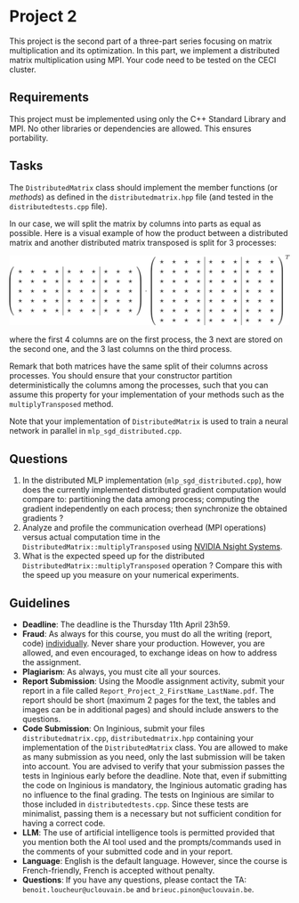 # Project 2

This project is the second part of a three-part series focusing on matrix multiplication and its optimization. In this part, we implement a distributed matrix multiplication using MPI. Your code need to be tested on the CECI cluster.

## Requirements

This project must be implemented using only the C++ Standard Library and MPI. No other libraries or dependencies are allowed. This ensures portability.

## Tasks

The `DistributedMatrix` class should implement the member functions (or *methods*) as defined in the `distributedmatrix.hpp` file (and tested in the `distributedtests.cpp` file).

In our case, we will split the matrix by columns into parts as equal as possible. Here is a visual example of how the product between a distributed matrix and another distributed matrix transposed is split for 3 processes:

<img src="matrix.png" width="600">

where the first 4 columns are on the first process, the 3 next are stored on the second one, and the 3 last columns on the third process.

Remark that both matrices have the same split of their columns across processes. You should ensure that your constructor partition deterministically the columns among the processes, such that you can assume this property for your implementation of your methods such as the `multiplyTransposed` method.

Note that your implementation of `DistributedMatrix` is used to train a neural network in parallel in `mlp_sgd_distributed.cpp`.

## Questions

1. In the distributed MLP implementation (`mlp_sgd_distributed.cpp`), how does the currently implemented distributed gradient computation would compare to: partitioning the data among process; computing the gradient independently on each process; then synchronize the obtained gradients ?
2. Analyze and profile the communication overhead (MPI operations) versus actual computation time in the `DistributedMatrix::multiplyTransposed` using [NVIDIA Nsight Systems](https://developer.nvidia.com/nsight-systems).
3. What is the expected speed up for the distributed `DistributedMatrix::multiplyTransposed` operation ? Compare this with the speed up you measure on your numerical experiments.

## Guidelines

 - **Deadline**: The deadline is the Thursday 11th April 23h59.
 - **Fraud**:  As always for this course, you must do all the writing (report, code) <ins>individually</ins>. Never share your production. However, you are allowed, and even encouraged, to exchange ideas on how to address the assignment.
 - **Plagiarism**: As always, you must cite all your sources.
 - **Report Submission**: Using the Moodle assignment activity, submit your report in a file called `Report_Project_2_FirstName_LastName.pdf`. The report should be short (maximum 2 pages for the text, the tables and images can be in additional pages) and should include answers to the questions.
 - **Code Submission**: On Inginious, submit your files `distributedmatrix.cpp`, `distributedmatrix.hpp` containing your implementation of the `DistributedMatrix` class. You are allowed to make as many submission as you need, only the last submission will be taken into account. You are advised to verify that your submission passes the tests in Inginious early before the deadline. Note that, even if submitting the code on Inginious is mandatory, the Inginious automatic grading has no influence to the final grading. The tests on Inginious are similar to those included in `distributedtests.cpp`. Since these tests are minimalist, passing them is a necessary but not sufficient condition for having a correct code.
 - **LLM**: The use of artificial intelligence tools is permitted provided that you mention both the AI tool used and the prompts/commands used in the comments of your submitted code and in your report.
 - **Language**: English is the default language. However, since the course is French-friendly, French is accepted without penalty.
 - **Questions**: If you have any questions, please contact the TA: `benoit.loucheur@uclouvain.be` and `brieuc.pinon@uclouvain.be`.
